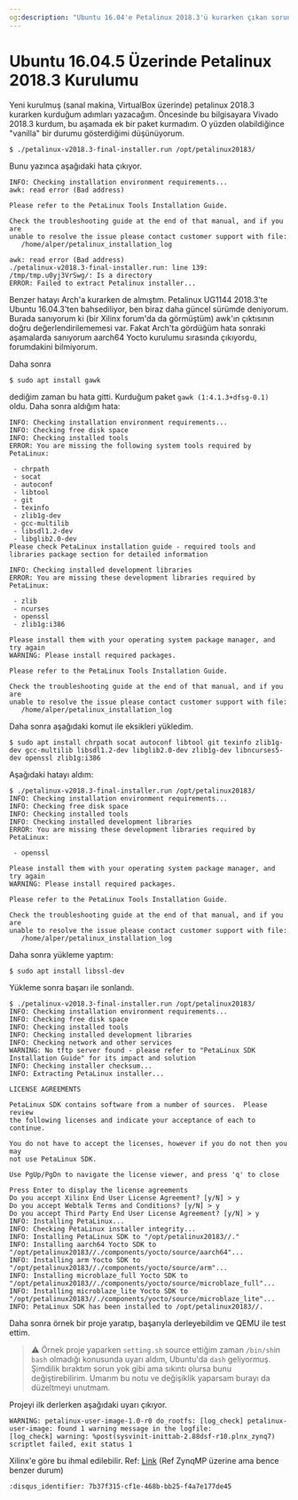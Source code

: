 ```yaml
---
og:description: "Ubuntu 16.04'e Petalinux 2018.3'ü kurarken çıkan sorunları çözüyoruz."
---
```


# Ubuntu 16.04.5 Üzerinde Petalinux 2018.3 Kurulumu

Yeni kurulmuş (sanal makina, VirtualBox üzerinde) petalinux 2018.3 kurarken
kurduğum adımları yazacağım. Öncesinde bu bilgisayara Vivado 2018.3 kurdum, bu
aşamada ek bir paket kurmadım. O yüzden olabildiğince "vanilla" bir durumu
gösterdiğimi düşünüyorum.

```shell
$ ./petalinux-v2018.3-final-installer.run /opt/petalinux20183/
```

Bunu yazınca aşağıdaki hata çıkıyor.

```text
INFO: Checking installation environment requirements...
awk: read error (Bad address)

Please refer to the PetaLinux Tools Installation Guide.

Check the troubleshooting guide at the end of that manual, and if you are
unable to resolve the issue please contact customer support with file:
   /home/alper/petalinux_installation_log

awk: read error (Bad address)
./petalinux-v2018.3-final-installer.run: line 139: /tmp/tmp.u0yj3VrSwg/: Is a directory
ERROR: Failed to extract Petalinux installer...
```

Benzer hatayı Arch'a kurarken de almıştım. Petalinux UG1144 2018.3'te Ubuntu
16.04.3'ten bahsediliyor, ben biraz daha güncel sürümde deniyorum. Burada
sanıyorum ki (bir Xilinx forum'da da görmüştüm) awk'ın çıktısının doğru
değerlendirilememesi var. Fakat Arch'ta gördüğüm hata sonraki aşamalarda
sanıyorum aarch64 Yocto kurulumu sırasında çıkıyordu, forumdakini bilmiyorum.

Daha sonra

```shell
$ sudo apt install gawk
```

dediğim zaman bu hata gitti. Kurduğum paket `gawk (1:4.1.3+dfsg-0.1)` oldu. Daha
sonra aldığım hata:

```text
INFO: Checking installation environment requirements...
INFO: Checking free disk space
INFO: Checking installed tools
ERROR: You are missing the following system tools required by PetaLinux:

 - chrpath
 - socat
 - autoconf
 - libtool
 - git
 - texinfo
 - zlib1g-dev
 - gcc-multilib
 - libsdl1.2-dev
 - libglib2.0-dev
Please check PetaLinux installation guide - required tools and libraries package section for detailed information

INFO: Checking installed development libraries
ERROR: You are missing these development libraries required by PetaLinux:

 - zlib
 - ncurses
 - openssl
 - zlib1g:i386

Please install them with your operating system package manager, and try again
WARNING: Please install required packages.

Please refer to the PetaLinux Tools Installation Guide.

Check the troubleshooting guide at the end of that manual, and if you are
unable to resolve the issue please contact customer support with file:
   /home/alper/petalinux_installation_log
```

Daha sonra aşağıdaki komut ile eksikleri yükledim.

```shell
$ sudo apt install chrpath socat autoconf libtool git texinfo zlib1g-dev gcc-multilib libsdl1.2-dev libglib2.0-dev zlib1g-dev libncurses5-dev openssl zlib1g:i386
```

Aşağıdaki hatayı aldım:

```text
$ ./petalinux-v2018.3-final-installer.run /opt/petalinux20183/
INFO: Checking installation environment requirements...
INFO: Checking free disk space
INFO: Checking installed tools
INFO: Checking installed development libraries
ERROR: You are missing these development libraries required by PetaLinux:

 - openssl

Please install them with your operating system package manager, and try again
WARNING: Please install required packages.

Please refer to the PetaLinux Tools Installation Guide.

Check the troubleshooting guide at the end of that manual, and if you are
unable to resolve the issue please contact customer support with file:
   /home/alper/petalinux_installation_log
```

Daha sonra yükleme yaptım:

```shell
$ sudo apt install libssl-dev
```

Yükleme sonra başarı ile sonlandı.

```shell
$ ./petalinux-v2018.3-final-installer.run /opt/petalinux20183/
INFO: Checking installation environment requirements...
INFO: Checking free disk space
INFO: Checking installed tools
INFO: Checking installed development libraries
INFO: Checking network and other services
WARNING: No tftp server found - please refer to "PetaLinux SDK Installation Guide" for its impact and solution
INFO: Checking installer checksum...
INFO: Extracting PetaLinux installer...

LICENSE AGREEMENTS

PetaLinux SDK contains software from a number of sources.  Please review
the following licenses and indicate your acceptance of each to continue.

You do not have to accept the licenses, however if you do not then you may
not use PetaLinux SDK.

Use PgUp/PgDn to navigate the license viewer, and press 'q' to close

Press Enter to display the license agreements
Do you accept Xilinx End User License Agreement? [y/N] > y
Do you accept Webtalk Terms and Conditions? [y/N] > y
Do you accept Third Party End User License Agreement? [y/N] > y
INFO: Installing PetaLinux...
INFO: Checking PetaLinux installer integrity...
INFO: Installing PetaLinux SDK to "/opt/petalinux20183//."
INFO: Installing aarch64 Yocto SDK to "/opt/petalinux20183//./components/yocto/source/aarch64"...
INFO: Installing arm Yocto SDK to "/opt/petalinux20183//./components/yocto/source/arm"...
INFO: Installing microblaze_full Yocto SDK to "/opt/petalinux20183//./components/yocto/source/microblaze_full"...
INFO: Installing microblaze_lite Yocto SDK to "/opt/petalinux20183//./components/yocto/source/microblaze_lite"...
INFO: PetaLinux SDK has been installed to /opt/petalinux20183//.
```

Daha sonra örnek bir proje yaratıp, başarıyla derleyebildim ve QEMU ile test ettim.

> ⚠️ Örnek proje yaparken `setting.sh` source ettiğim zaman `/bin/sh`in `bash`
> olmadığı konusunda uyarı aldım, Ubuntu'da `dash` geliyormuş. Şimdilik bıraktım
> sorun yok gibi ama sıkıntı olursa bunu değiştirebilirim. Umarım bu notu ve
> değişiklik yaparsam burayı da düzeltmeyi unutmam.

Projeyi ilk derlerken aşağıdaki uyarı çıkıyor.

```text
WARNING: petalinux-user-image-1.0-r0 do_rootfs: [log_check] petalinux-user-image: found 1 warning message in the logfile:
[log_check] warning: %post(sysvinit-inittab-2.88dsf-r10.plnx_zynq7) scriptlet failed, exit status 1
```

Xilinx'e göre bu ihmal edilebilir. Ref:
[Link](https://www.xilinx.com/support/answers/71110.html) (Ref ZynqMP üzerine
ama bence benzer durum)

```{disqus}
:disqus_identifier: 7b37f315-cf1e-468b-bb25-f4a7e177de45
```

